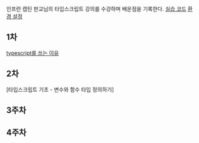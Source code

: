 인프런 캡틴 판교님의 타입스크립트 강의를 수강하며 배운점을 기록한다.
[실습 코드](https://github.com/yunseo323/TS_study)
[환경 설정](https://github.com/learn-typescript-study/ys_study/blob/main/settings.md)

## 1차

[typescript를 쓰는 이유](https://github.com/learn-typescript-study/ys_study/blob/main/why-ts.md)

## 2차

[타입스크립트 기초 - 변수와 함수 타입 정의하기]

## 3주차

## 4주차
